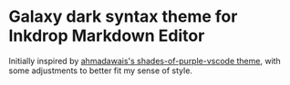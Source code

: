 # Galaxy dark syntax theme for Inkdrop Markdown Editor

Initially inspired by [ahmadawais's shades-of-purple-vscode theme](https://github.com/ahmadawais/shades-of-purple-vscode), with some adjustments to better fit my sense of style.
